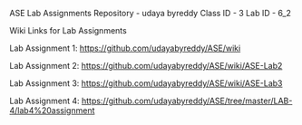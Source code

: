 ASE Lab Assignments Repository - udaya byreddy
Class ID - 3
Lab ID - 6_2

Wiki Links for Lab Assignments

Lab Assignment 1: https://github.com/udayabyreddy/ASE/wiki

Lab Assignment 2: https://github.com/udayabyreddy/ASE/wiki/ASE-Lab2

Lab Assignment 3: https://github.com/udayabyreddy/ASE/wiki/ASE-Lab3

Lab Assignment 4: https://github.com/udayabyreddy/ASE/tree/master/LAB-4/lab4%20assignment
